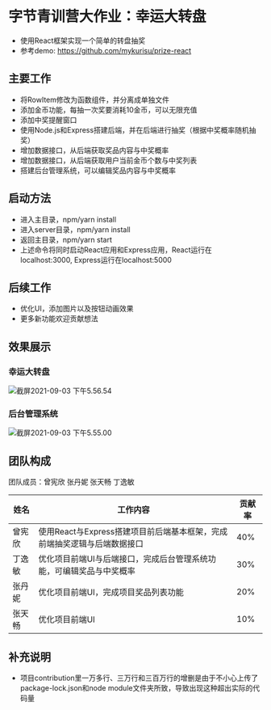 # 字节青训营大作业：幸运大转盘

* 使用React框架实现一个简单的转盘抽奖
* 参考demo: https://github.com/mykurisu/prize-react

## 主要工作

* 将RowItem修改为函数组件，并分离成单独文件
* 添加金币功能，每抽一次奖要消耗10金币，可以无限充值
* 添加中奖提醒窗口
* 使用Node.js和Express搭建后端，并在后端进行抽奖（根据中奖概率随机抽奖）
* 增加数据接口，从后端获取奖品内容与中奖概率
* 增加数据接口，从后端获取用户当前金币个数与中奖列表
* 搭建后台管理系统，可以编辑奖品内容与中奖概率

## 启动方法

* 进入主目录，npm/yarn install
* 进入server目录，npm/yarn install
* 返回主目录，npm/yarn start
* 上述命令将同时启动React应用和Express应用，React运行在localhost:3000, Express运行在localhost:5000

## 后续工作

* 优化UI，添加图片以及按钮动画效果
* 更多新功能欢迎贡献想法

## 效果展示

### 幸运大转盘

![截屏2021-09-03 下午5.56.54](https://LeonhardE.github.io/images/roll_home.png)

### 后台管理系统

![截屏2021-09-03 下午5.55.00](https://LeonhardE.github.io/images/roll_manage.png)

## 团队构成

团队成员：曾宪欣 张丹妮 张天畅 丁逸敏

| 姓名   | 工作内容                                                     | 贡献率 |
| ------ | ------------------------------------------------------------ | ------ |
| 曾宪欣 | 使用React与Express搭建项目前后端基本框架，完成前端抽奖逻辑与后端数据接口 | 40%    |
| 丁逸敏 | 优化项目前端UI与后端接口，完成后台管理系统功能，可编辑奖品与中奖概率 | 30%    |
| 张丹妮 | 优化项目前端UI，完成项目奖品列表功能                         | 20%    |
| 张天畅 | 优化项目前端UI                                               | 10%    |

## 补充说明

* 项目contribution里一万多行、三万行和三百万行的增删是由于不小心上传了package-lock.json和node module文件夹所致，导致出现这种超出实际的代码量